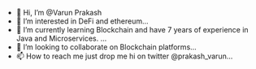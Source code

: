 - 👋 Hi, I’m @Varun Prakash
- 👀 I’m interested in DeFi and ethereum...
- 🌱 I’m currently learning Blockchain and have 7 years of experience in Java and Microservices. ...
- 💞️ I’m looking to collaborate on Blockchain platforms...
- 📫 How to reach me just drop me hi on twitter @prakash_varun...

<!---
Varunbxr/Varunbxr is a ✨ special ✨ repository because its `README.md` (this file) appears on your GitHub profile.
You can click the Preview link to take a look at your changes.
--->

